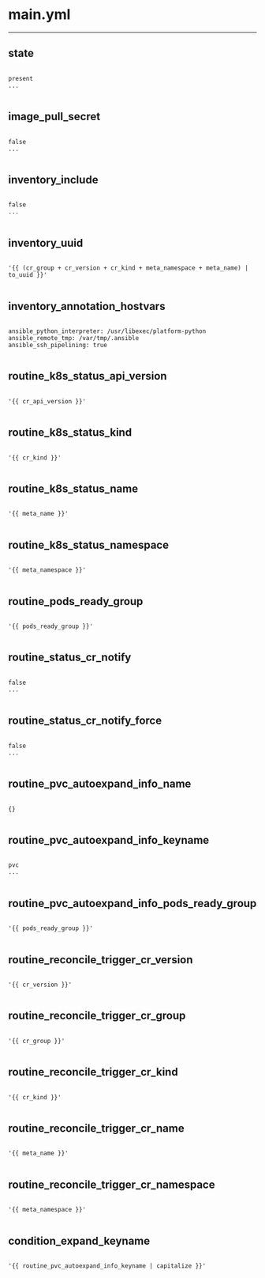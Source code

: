 



# main.yml
  
---
## state
  
```

present
...
  
```
## image_pull_secret
  
```

false
...
  
```
## inventory_include
  
```

false
...
  
```
## inventory_uuid
  
```

'{{ (cr_group + cr_version + cr_kind + meta_namespace + meta_name) | to_uuid }}'
  
```
## inventory_annotation_hostvars
  
```

ansible_python_interpreter: /usr/libexec/platform-python
ansible_remote_tmp: /var/tmp/.ansible
ansible_ssh_pipelining: true
  
```
## routine_k8s_status_api_version
  
```

'{{ cr_api_version }}'
  
```
## routine_k8s_status_kind
  
```

'{{ cr_kind }}'
  
```
## routine_k8s_status_name
  
```

'{{ meta_name }}'
  
```
## routine_k8s_status_namespace
  
```

'{{ meta_namespace }}'
  
```
## routine_pods_ready_group
  
```

'{{ pods_ready_group }}'
  
```
## routine_status_cr_notify
  
```

false
...
  
```
## routine_status_cr_notify_force
  
```

false
...
  
```
## routine_pvc_autoexpand_info_name
  
```

{}
  
```
## routine_pvc_autoexpand_info_keyname
  
```

pvc
...
  
```
## routine_pvc_autoexpand_info_pods_ready_group
  
```

'{{ pods_ready_group }}'
  
```
## routine_reconcile_trigger_cr_version
  
```

'{{ cr_version }}'
  
```
## routine_reconcile_trigger_cr_group
  
```

'{{ cr_group }}'
  
```
## routine_reconcile_trigger_cr_kind
  
```

'{{ cr_kind }}'
  
```
## routine_reconcile_trigger_cr_name
  
```

'{{ meta_name }}'
  
```
## routine_reconcile_trigger_cr_namespace
  
```

'{{ meta_namespace }}'
  
```
## condition_expand_keyname
  
```

'{{ routine_pvc_autoexpand_info_keyname | capitalize }}'
  
```